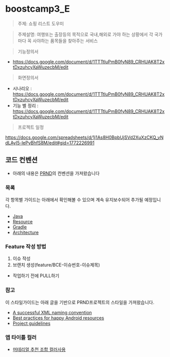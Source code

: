 # boostcamp3_E
> 주제: 쇼핑 리스트 도우미

> 주제설명: 여행또는 출장등의 목적으로 국내,해외로 가야 하는 상황에서 각 국가마다 꼭 사야하는 품목들을 찾아주는 서비스

> 기능정의서

- https://docs.google.com/document/d/1TTTtluPmB0fyN89_CRHUAK8T2xtDxzuhcyXaWuzecbM/edit

> 화면정의서

- 시나리오 : https://docs.google.com/document/d/1TTTtluPmB0fyN89_CRHUAK8T2xtDxzuhcyXaWuzecbM/edit
- 기능 별 정리 : https://docs.google.com/document/d/1TTTtluPmB0fyN89_CRHUAK8T2xtDxzuhcyXaWuzecbM/edit

> 프로젝트 일정

https://docs.google.com/spreadsheets/d/1j1As8H0BpbUjSVd2XuXzCKQ_vNdLAyI5-lePyBhfS8M/edit#gid=1772226991


## 코드 컨벤션
- 아래의 내용은 [PRND](https://github.com/PRNDcompany/android-style-guide)의 컨벤션을 가져왔습니다

### 목록
각 항목별 가이드는 아래에서 확인해볼 수 있으며 계속 유지보수되어 추가될 예정입니다.
- [Java](Java.md)
- [Resource](Resource.md)
- [Gradle](Gradle.md)
- [Architecture](Architecture.md)

### Feature 작성 방법 
1. 이슈 작성
2. 브랜치 생성(feature/BCE-이슈번호-이슈제목)
- 작업하기 전에 PULL하기

### 참고
이 스타일가이드는 아래 글을 기반으로 PRND프로젝트의 스타일을 가져왔습니다.
- [A successful XML naming convention](https://jeroenmols.com/blog/2016/03/07/resourcenaming/)
- [Best practices for happy Android resources](https://blog.shazam.com/best-practices-for-happy-android-resources-9445c1b521d6)
- [Project guidelines](https://github.com/ribot/android-guidelines/blob/master/project_and_code_guidelines.md)

### 앱 타이틀 컬러
- [머테리얼 추천 조합 컬러사용](https://material.io/tools/color/#!/?view.left=0&view.right=0&primary.color=0000c6&primary.text.color=ffffff&secondary.color=1b00d4)
